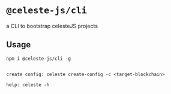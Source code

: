 # `@celeste-js/cli`

a CLI to bootstrap celesteJS projects

## Usage

```
npm i @celeste-js/cli -g


create config: celeste create-config -c <target-blockchain>

help: celeste -h

```
